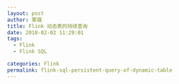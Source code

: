 ```yaml
---
layout: post
author: 覃璐
title: Flink 动态表的持续查询
date: 2018-02-02 11:29:01
tags:
  - Flink
  - Flink SQL

categories: Flink
permalink: flink-sql-persistent-query-of-dynamic-table
---
```

